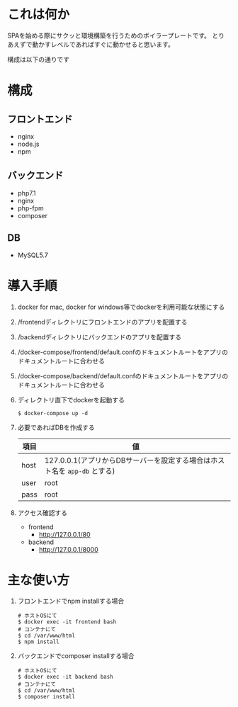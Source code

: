 # これは何か

SPAを始める際にサクッと環境構築を行うためのボイラープレートです。
とりあえずで動かすレベルであればすぐに動かせると思います。

構成は以下の通りです

# 構成

## フロントエンド

- nginx
- node.js
- npm

## バックエンド

- php7.1
- nginx
- php-fpm
- composer

## DB

- MySQL5.7

# 導入手順

1. docker for mac, docker for windows等でdockerを利用可能な状態にする
1. /frontendディレクトリにフロントエンドのアプリを配置する
1. /backendディレクトリにバックエンドのアプリを配置する
1. /docker-compose/frontend/default.confのドキュメントルートをアプリのドキュメントルートに合わせる
1. /docker-compose/backend/default.confのドキュメントルートをアプリのドキュメントルートに合わせる
1. ディレクトリ直下でdockerを起動する
    ```shell
    $ docker-compose up -d
    ```
1. 必要であればDBを作成する

    項目 | 値
    --- | ---
    host | 127.0.0.1(アプリからDBサーバーを設定する場合はホスト名を `app-db` とする)
    user | root
    pass | root

1. アクセス確認する
    - frontend
        - http://127.0.0.1/80
    - backend
        - http://127.0.0.1/8000

# 主な使い方

1. フロントエンドでnpm installする場合
    ```
    # ホストOSにて
    $ docker exec -it frontend bash
    # コンテナにて
    $ cd /var/www/html
    $ npm install
    ```

1. バックエンドでcomposer installする場合
    ```
    # ホストOSにて
    $ docker exec -it backend bash
    # コンテナにて
    $ cd /var/www/html
    $ composer install
    ```

